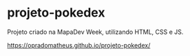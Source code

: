 # projeto-pokedex
 Projeto criado na MapaDev Week, utilizando HTML, CSS e JS.


https://opradomatheus.github.io/projeto-pokedex/
